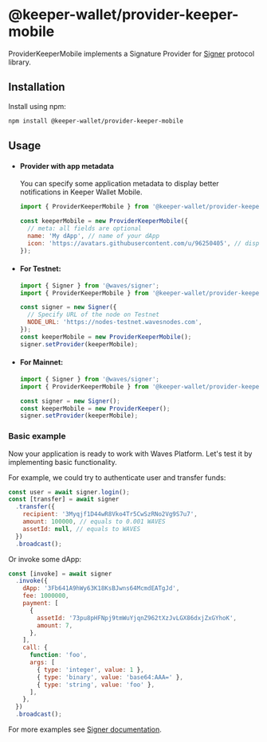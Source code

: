 # @keeper-wallet/provider-keeper-mobile

ProviderKeeperMobile implements a Signature Provider for [Signer](https://github.com/wavesplatform/signer) protocol library.

## Installation

Install using npm:

```bash
npm install @keeper-wallet/provider-keeper-mobile
```

## Usage

- #### Provider with app metadata

  You can specify some application metadata to display better notifications in Keeper Wallet Mobile.

  ```js
  import { ProviderKeeperMobile } from '@keeper-wallet/provider-keeper-mobile';

  const keeperMobile = new ProviderKeeperMobile({
    // meta: all fields are optional
    name: 'My dApp', // name of your dApp
    icon: 'https://avatars.githubusercontent.com/u/96250405', // display icon for your dApp
  });
  ```

- #### For Testnet:

  ```js
  import { Signer } from '@waves/signer';
  import { ProviderKeeperMobile } from '@keeper-wallet/provider-keeper-mobile';

  const signer = new Signer({
    // Specify URL of the node on Testnet
    NODE_URL: 'https://nodes-testnet.wavesnodes.com',
  });
  const keeperMobile = new ProviderKeeperMobile();
  signer.setProvider(keeperMobile);
  ```

- #### For Mainnet:

  ```js
  import { Signer } from '@waves/signer';
  import { ProviderKeeperMobile } from '@keeper-wallet/provider-keeper-mobile';

  const signer = new Signer();
  const keeperMobile = new ProviderKeeper();
  signer.setProvider(keeperMobile);
  ```

### Basic example

Now your application is ready to work with Waves Platform. Let's test it by implementing basic functionality.

For example, we could try to authenticate user and transfer funds:

```js
const user = await signer.login();
const [transfer] = await signer
  .transfer({
    recipient: '3Myqjf1D44wR8Vko4Tr5CwSzRNo2Vg9S7u7',
    amount: 100000, // equals to 0.001 WAVES
    assetId: null, // equals to WAVES
  })
  .broadcast();
```

Or invoke some dApp:

```js
const [invoke] = await signer
  .invoke({
    dApp: '3Fb641A9hWy63K18KsBJwns64McmdEATgJd',
    fee: 1000000,
    payment: [
      {
        assetId: '73pu8pHFNpj9tmWuYjqnZ962tXzJvLGX86dxjZxGYhoK',
        amount: 7,
      },
    ],
    call: {
      function: 'foo',
      args: [
        { type: 'integer', value: 1 },
        { type: 'binary', value: 'base64:AAA=' },
        { type: 'string', value: 'foo' },
      ],
    },
  })
  .broadcast();
```

For more examples see [Signer documentation](https://github.com/wavesplatform/signer/blob/master/README.md).
